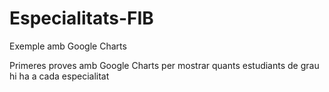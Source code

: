 # Especialitats-FIB
Exemple amb Google Charts

Primeres proves amb  Google Charts per mostrar quants estudiants de grau hi ha a cada especialitat
